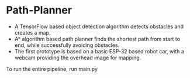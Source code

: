 # Path-Planner
- A TensorFlow based object detection algorithm detects obstacles and creates a map. 
- A* algorithm based path planner finds the shortest path from start to end, while successfully avoiding obstacles.
- The first prototype is based on a basic ESP-32 based robot car, with a webcam providing the overhead image for mapping.

To run the entire pipeline, run main.py
